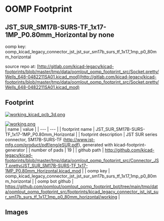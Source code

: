 # OOMP Footprint  
## JST_SUR_SM17B-SURS-TF_1x17-1MP_P0.80mm_Horizontal  by none  
  
oomp key: oomp_kicad_legacy_connector_jst_jst_sur_sm17b_surs_tf_1x17_1mp_p0_80mm_horizontal  
  
source repo at: [http://gitlab.com/kicad-legacy/kicad-footprints/blob/master/tmp/data/oomlout_oomp_footprint_src/Socket.pretty/Wells_648-0482211SA01.kicad_mod](http://gitlab.com/kicad-legacy/kicad-footprints/blob/master/tmp/data/oomlout_oomp_footprint_src/Socket.pretty/Wells_648-0482211SA01.kicad_mod)  
## Footprint  
  
[![working_kicad_pcb_3d.png](working_kicad_pcb_3d_600.png)](working_kicad_pcb_3d.png)  
  
[![working.png](working_600.png)](working.png)  
| name | value | 
| --- | --- | 
| footprint name | JST_SUR_SM17B-SURS-TF_1x17-1MP_P0.80mm_Horizontal | 
| footprint description | JST SUR series connector, SM17B-SURS-TF (http://www.jst-mfg.com/product/pdf/eng/eSUR.pdf), generated with kicad-footprint-generator | 
| number of pads | 19 | 
| github path | http://github.com/kicad-legacy/kicad-footprints/blob/master/tmp/data/oomlout_oomp_footprint_src/Connector_JST.pretty/JST_SUR_SM17B-SURS-TF_1x17-1MP_P0.80mm_Horizontal.kicad_mod | 
| oomp key | oomp_kicad_legacy_connector_jst_jst_sur_sm17b_surs_tf_1x17_1mp_p0_80mm_horizontal | 
| oomp bot github | https://github.com/oomlout/oomlout_oomp_footprint_bot/tree/main/tmp/data/oomlout_oomp_footprint_src/footprints/kicad_legacy_connector_jst_jst_sur_sm17b_surs_tf_1x17_1mp_p0_80mm_horizontal/working | 
## Images  
